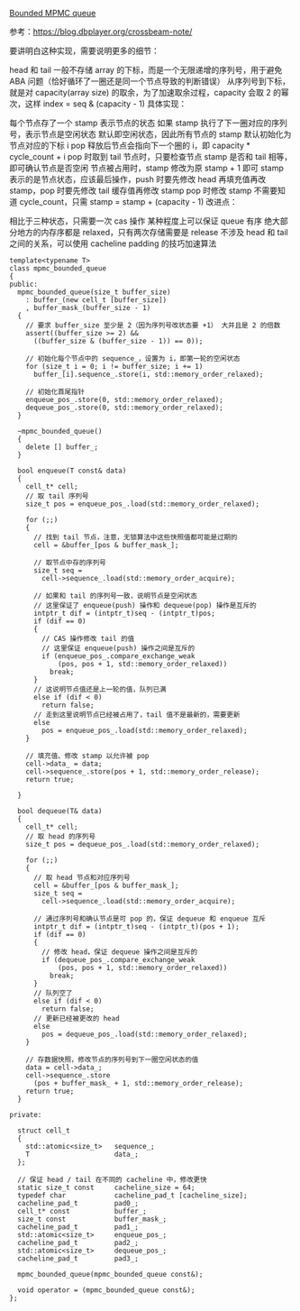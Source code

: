 [Bounded MPMC queue](https://www.1024cores.net/home/lock-free-algorithms/queues/bounded-mpmc-queue)

参考：https://blog.dbplayer.org/crossbeam-note/

要讲明白这种实现，需要说明更多的细节：

head 和 tail 一般不存储 array 的下标，而是一个无限递增的序列号，用于避免 ABA 问题（恰好循环了一圈还是同一个节点导致的判断错误）
从序列号到下标，就是对 capacity(array size) 的取余，为了加速取余过程，capacity 会取 2 的幂次，这样 index = seq & (capacity - 1)
具体实现：

每个节点存了一个 stamp 表示节点的状态
如果 stamp 执行了下一圈对应的序列号，表示节点是空闲状态
默认即空闲状态，因此所有节点的 stamp 默认初始化为节点对应的下标 i
pop 释放后节点会指向下一个圈的 i，即 capacity * cycle_count + i
pop 时取到 tail 节点时，只要检查节点 stamp 是否和 tail 相等，即可确认节点是否空闲
节点被占用时，stamp 修改为原 stamp + 1 即可
stamp 表示的是节点状态，应该最后操作，push 时要先修改 head 再填充值再改 stamp，pop 时要先修改 tail 缓存值再修改 stamp
pop 时修改 stamp 不需要知道 cycle_count，只需 stamp = stamp + (capacity - 1)
改进点：

相比于三种状态，只需要一次 cas 操作
某种程度上可以保证 queue 有序
绝大部分地方的内存序都是 relaxed，只有两次存储需要是 release
不涉及 head 和 tail 之间的关系，可以使用 cacheline padding 的技巧加速算法

```
template<typename T>
class mpmc_bounded_queue
{
public:
  mpmc_bounded_queue(size_t buffer_size)
    : buffer_(new cell_t [buffer_size])
    , buffer_mask_(buffer_size - 1)
  {
    // 要求 buffer_size 至少是 2（因为序列号改状态要 +1） 大并且是 2 的倍数
    assert((buffer_size >= 2) &&
      ((buffer_size & (buffer_size - 1)) == 0));
    
    // 初始化每个节点中的 sequence_，设置为 i，即第一轮的空闲状态
    for (size_t i = 0; i != buffer_size; i += 1)
      buffer_[i].sequence_.store(i, std::memory_order_relaxed);

    // 初始化首尾指针
    enqueue_pos_.store(0, std::memory_order_relaxed);
    dequeue_pos_.store(0, std::memory_order_relaxed);
  }

  ~mpmc_bounded_queue()
  {
    delete [] buffer_;
  }

  bool enqueue(T const& data)
  {
    cell_t* cell;
    // 取 tail 序列号
    size_t pos = enqueue_pos_.load(std::memory_order_relaxed);

    for (;;)
    {
      // 找到 tail 节点，注意，无锁算法中这些快照值都可能是过期的
      cell = &buffer_[pos & buffer_mask_];

      // 取节点中存的序列号
      size_t seq = 
        cell->sequence_.load(std::memory_order_acquire);

      // 如果和 tail 的序列号一致，说明节点是空闲状态
      // 这里保证了 enqueue(push) 操作和 dequeue(pop) 操作是互斥的
      intptr_t dif = (intptr_t)seq - (intptr_t)pos;
      if (dif == 0)
      {
        // CAS 操作修改 tail 的值
        // 这里保证 enqueue(push) 操作之间是互斥的
        if (enqueue_pos_.compare_exchange_weak
            (pos, pos + 1, std::memory_order_relaxed))
          break;
      }
      // 这说明节点值还是上一轮的值，队列已满
      else if (dif < 0)
        return false;
      // 走到这里说明节点已经被占用了，tail 值不是最新的，需要更新
      else
        pos = enqueue_pos_.load(std::memory_order_relaxed);
    }

    // 填充值、修改 stamp 以允许被 pop
    cell->data_ = data;
    cell->sequence_.store(pos + 1, std::memory_order_release);
    return true;

  }

  bool dequeue(T& data)
  {
    cell_t* cell;
    // 取 head 的序列号
    size_t pos = dequeue_pos_.load(std::memory_order_relaxed);

    for (;;)
    {
      // 取 head 节点和对应序列号
      cell = &buffer_[pos & buffer_mask_];
      size_t seq = 
        cell->sequence_.load(std::memory_order_acquire);

      // 通过序列号和确认节点是可 pop 的，保证 dequeue 和 enqueue 互斥
      intptr_t dif = (intptr_t)seq - (intptr_t)(pos + 1);
      if (dif == 0)
      {
        // 修改 head，保证 dequeue 操作之间是互斥的
        if (dequeue_pos_.compare_exchange_weak
            (pos, pos + 1, std::memory_order_relaxed))
          break;
      }
      // 队列空了
      else if (dif < 0)
        return false;
      // 更新已经被更改的 head
      else
        pos = dequeue_pos_.load(std::memory_order_relaxed);
    }

    // 存数据快照，修改节点的序列号到下一圈空闲状态的值
    data = cell->data_;
    cell->sequence_.store
      (pos + buffer_mask_ + 1, std::memory_order_release);
    return true;
  }

private:

  struct cell_t
  {
    std::atomic<size_t>   sequence_;
    T                     data_;
  };

  // 保证 head / tail 在不同的 cacheline 中，修改更快
  static size_t const     cacheline_size = 64;
  typedef char            cacheline_pad_t [cacheline_size];
  cacheline_pad_t         pad0_;
  cell_t* const           buffer_;
  size_t const            buffer_mask_;
  cacheline_pad_t         pad1_;
  std::atomic<size_t>     enqueue_pos_;
  cacheline_pad_t         pad2_;
  std::atomic<size_t>     dequeue_pos_;
  cacheline_pad_t         pad3_;

  mpmc_bounded_queue(mpmc_bounded_queue const&);

  void operator = (mpmc_bounded_queue const&);
}; 
```

